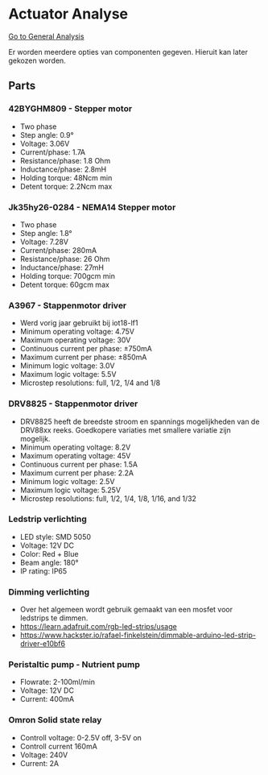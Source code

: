 # Actuator Analyse

[Go to General Analysis](../../analysis#actuators)

Er worden meerdere opties van componenten gegeven. Hieruit kan later gekozen worden.

## Parts

### 42BYGHM809 - Stepper motor

* Two phase
* Step angle: 0.9°
* Voltage: 3.06V
* Current/phase: 1.7A
* Resistance/phase: 1.8 Ohm
* Inductance/phase: 2.8mH
* Holding torque: 48Ncm min
* Detent torque: 2.2Ncm max

### Jk35hy26-0284 - NEMA14 Stepper motor

* Two phase
* Step angle: 1.8°
* Voltage: 7.28V
* Current/phase: 280mA
* Resistance/phase: 26 Ohm
* Inductance/phase: 27mH
* Holding torque: 700gcm min
* Detent torque: 60gcm max

### A3967 - Stappenmotor driver

* Werd vorig jaar gebruikt bij iot18-lf1
* Minimum operating voltage: 4.75V
* Maximum operating voltage: 30V
* Continuous current per phase: ±750mA
* Maximum current per phase: ±850mA
* Minimum logic voltage: 3.0V
* Maximum logic voltage: 5.5V
* Microstep resolutions: full, 1/2, 1/4 and 1/8

### DRV8825 - Stappenmotor driver

* DRV8825 heeft de breedste stroom en spannings mogelijkheden van de DRV88xx reeks. Goedkopere variaties met smallere variatie zijn mogelijk.
* Minimum operating voltage: 8.2V
* Maximum operating voltage: 45V
* Continuous current per phase: 1.5A
* Maximum current per phase: 2.2A
* Minimum logic voltage: 2.5V
* Maximum logic voltage: 5.25V
* Microstep resolutions: full, 1/2, 1/4, 1/8, 1/16, and 1/32

### Ledstrip verlichting

* LED style: SMD 5050
* Voltage: 12V DC
* Color: Red + Blue
* Beam angle: 180°
* IP rating: IP65

### Dimming verlichting

* Over het algemeen wordt gebruik gemaakt van een mosfet voor ledstrips te dimmen.
* https://learn.adafruit.com/rgb-led-strips/usage
* https://www.hackster.io/rafael-finkelstein/dimmable-arduino-led-strip-driver-e10bf6

### Peristaltic pump - Nutrient pump

* Flowrate: 2-100ml/min
* Voltage: 12V DC
* Current: 400mA

### Omron Solid state relay

* Controll voltage: 0-2.5V off, 3-5V on
* Controll current 160mA
* Voltage: 240V
* Current: 2A